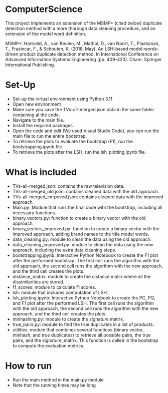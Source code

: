 # ComputerScience
This project implements an extension of the MSMP+ (cited below) duplicate detection method with a more thorough data cleaning procedure, and an extension of the model word definition. 

MSMP+:
Hartveld, A., van Keulen, M., Mathol, D., van Noort, T., Plaatsman, T., Frasincar, F., & Schouten, K. (2018, May). An LSH-based model-words-driven product duplicate detection method. In International Conference on Advanced Information Systems Engineering (pp. 409-423). Cham: Springer International Publishing.

# Set-Up
- Set-up the virtual environment using Python 3.11
- Open new environment
- Make sure you save the TVs-all-merged.json data in the same folder containing al the code. 
- Navigate to the main file.
- Install the required packages.
- Open the code and edit (We used Visual Studio Code), you can run the main file to run the entire bootstrap. 
- To retrieve the plots to evaluate the bootstrap (F1), run the bootstrapping.ipynb file.
- To retrieve the plots after the LSH, run the lsh_plotting.ipynb file. 

# What is included
- TVs-all-merged.json: contains the raw television data. 
- TVs-all-merged_old.json: contains cleaned data with the old approach. 
- TVs-all-merged_imrpoved.json: contains cleaned data with the improved approach. 
- Main.py: Module that runs the final code with the bootstrap, including all necessary functions. 
- binary_vectors.py: function to create a binary vector with the old approach. 
- binary_vectors_improved.py: function to create a binary vector with the improved approach, adding brand names to the title model words.
- data_cleaning.py: module to clean the data using the old approach. 
- data_cleaning_improved.py: module to clean the data using the new approach, including the extra data cleaning steps. 
- bootstrapping.ipynb: Interactive Python Notebook to create the F1 plot after the performed bootstrap. The first cell runs the algorithm with the old approach, the second cell runs the algorithm with the new approach, and the third cell creates the plots. 
- distance_matrix: module to create the distance matrx where all the dissimilarities are stored. 
- f1_scores: module to calculate f1 scores. 
- lsh: module that includes computation of LSH. 
- lsh_plotting.ipynb: Interactive Python Notebook to create the PC, PQ, and F1 plot after the performed LSH. The first cell runs the algorithm with the old approach, the second cell runs the algorithm with the new approach, and the third cell creates the plots. 
- minhashing.py: module to create the signature matrix. 
- true_pairs.py: module to find the true duplicates in a list of products. 
- utilities: module that combines several functions (binary vector, minhash, and true duplicates) to retrieve all possible pairs, the true pairs, and the signature_matrix. This function is called in the bootstrap to compute the evaluation metrics. 

# How to run
- Run the main method in the main.py module
- Note that the running times may be long
